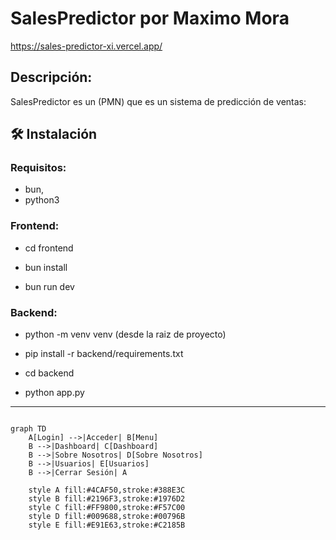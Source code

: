 # SalesPredictor por Maximo Mora 
https://sales-predictor-xi.vercel.app/

## Descripción:

SalesPredictor es un (PMN) que es un sistema  de predicción de ventas:


## 🛠️ Instalación

### Requisitos:
 - bun, 
 - python3

### Frontend: 

 - cd frontend

 - bun install

 - bun run dev


### Backend:

 - python -m venv venv (desde la raiz de proyecto)

 - pip install -r backend/requirements.txt

 - cd backend

 - python app.py


------------------------------------------------

```mermaid

graph TD
    A[Login] -->|Acceder| B[Menu]
    B -->|Dashboard| C[Dashboard]
    B -->|Sobre Nosotros| D[Sobre Nosotros]
    B -->|Usuarios| E[Usuarios]
    B -->|Cerrar Sesión| A

    style A fill:#4CAF50,stroke:#388E3C
    style B fill:#2196F3,stroke:#1976D2
    style C fill:#FF9800,stroke:#F57C00
    style D fill:#009688,stroke:#00796B
    style E fill:#E91E63,stroke:#C2185B

```
